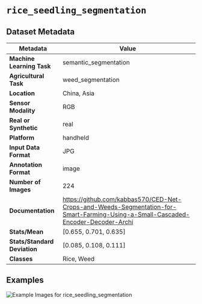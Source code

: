 
# `rice_seedling_segmentation`

## Dataset Metadata

| Metadata | Value |
| --- | --- |
| **Machine Learning Task** | semantic_segmentation |
| **Agricultural Task** | weed_segmentation |
| **Location** | China, Asia |
| **Sensor Modality** | RGB |
| **Real or Synthetic** | real |
| **Platform** | handheld |
| **Input Data Format** | JPG |
| **Annotation Format** | image |
| **Number of Images** | 224 |
| **Documentation** | https://github.com/kabbas570/CED-Net-Crops-and-Weeds-Segmentation-for-Smart-Farming-Using-a-Small-Cascaded-Encoder-Decoder-Archi |
| **Stats/Mean** | [0.655, 0.701, 0.635] |
| **Stats/Standard Deviation** | [0.085, 0.108, 0.111] |
| **Classes** | Rice, Weed |


## Examples

![Example Images for rice_seedling_segmentation](https://github.com/Project-AgML/AgML/docs/sample_images/rice_seedling_segmentation_examples.png)